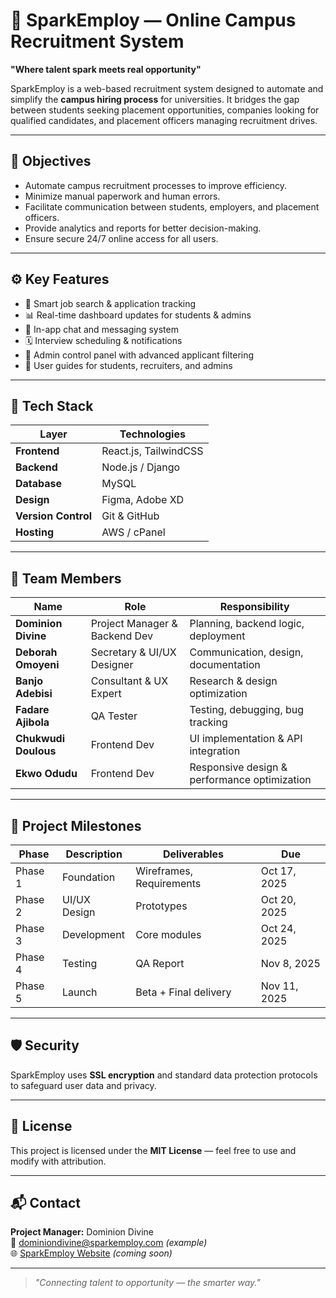 # 🌟 SparkEmploy — Online Campus Recruitment System

**"Where talent spark meets real opportunity"**

SparkEmploy is a web-based recruitment system designed to automate and simplify the **campus hiring process** for universities. It bridges the gap between students seeking placement opportunities, companies looking for qualified candidates, and placement officers managing recruitment drives.

---

## 🧭 Objectives
- Automate campus recruitment processes to improve efficiency.
- Minimize manual paperwork and human errors.
- Facilitate communication between students, employers, and placement officers.
- Provide analytics and reports for better decision-making.
- Ensure secure 24/7 online access for all users.

---

## ⚙️ Key Features
- 🎯 Smart job search & application tracking  
- 📊 Real-time dashboard updates for students & admins  
- 💬 In-app chat and messaging system  
- 🗓️ Interview scheduling & notifications  
- 🧭 Admin control panel with advanced applicant filtering  
- 🧾 User guides for students, recruiters, and admins  

---

## 🧱 Tech Stack
| Layer | Technologies |
|-------|---------------|
| **Frontend** | React.js, TailwindCSS |
| **Backend** | Node.js / Django |
| **Database** | MySQL |
| **Design** | Figma, Adobe XD |
| **Version Control** | Git & GitHub |
| **Hosting** | AWS / cPanel |

---

## 👥 Team Members
| Name | Role | Responsibility |
|------|------|----------------|
| **Dominion Divine** | Project Manager & Backend Dev | Planning, backend logic, deployment |
| **Deborah Omoyeni** | Secretary & UI/UX Designer | Communication, design, documentation |
| **Banjo Adebisi** | Consultant & UX Expert | Research & design optimization |
| **Fadare Ajibola** | QA Tester | Testing, debugging, bug tracking |
| **Chukwudi Doulous** | Frontend Dev | UI implementation & API integration |
| **Ekwo Odudu** | Frontend Dev | Responsive design & performance optimization |

---

## 🧭 Project Milestones
| Phase | Description | Deliverables | Due |
|-------|--------------|--------------|-----|
| Phase 1 | Foundation | Wireframes, Requirements | Oct 17, 2025 |
| Phase 2 | UI/UX Design | Prototypes | Oct 20, 2025 |
| Phase 3 | Development | Core modules | Oct 24, 2025 |
| Phase 4 | Testing | QA Report | Nov 8, 2025 |
| Phase 5 | Launch | Beta + Final delivery | Nov 11, 2025 |


---

## 🛡️ Security
SparkEmploy uses **SSL encryption** and standard data protection protocols to safeguard user data and privacy.

---

## 📄 License
This project is licensed under the **MIT License** — feel free to use and modify with attribution.

---

## 📬 Contact
**Project Manager:** Dominion Divine  
📧 dominiondivine@sparkemploy.com *(example)*  
🌐 [SparkEmploy Website](https://sparkemploy.com) *(coming soon)*

---

> _"Connecting talent to opportunity — the smarter way."_
